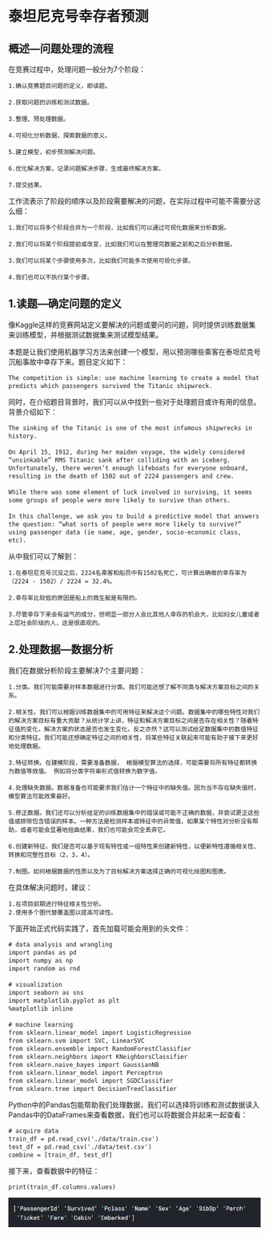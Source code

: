 # 泰坦尼克号幸存者预测

## 概述—问题处理的流程

在竞赛过程中，处理问题一般分为7个阶段：

```
1.确认竞赛题目问题的定义，即读题。

2.获取问题的训练和测试数据。

3.整理、预处理数据。

4.可视化分析数据，探索数据的意义。

5.建立模型，初步预测解决问题。

6.优化解决方案，记录问题解决步骤，生成最终解决方案。

7.提交结果。
```

工作流表示了阶段的顺序以及阶段需要解决的问题，在实际过程中可能不需要分这么细：

```
1.我们可以将多个阶段合并为一个阶段，比如我们可以通过可视化数据来分析数据。

2.我们可以将某个阶段提前或改变，比如我们可以在整理完数据之前和之后分析数据。

3.我们可以将某个步骤使用多次，比如我们可能多次使用可视化步骤。

4.我们也可以不执行某个步骤。
```

## 1.读题—确定问题的定义

像Kaggle这样的竞赛网站定义要解决的问题或要问的问题，同时提供训练数据集来训练模型，并根据测试数据集来测试模型结果。

本题是让我们使用机器学习方法来创建一个模型，用以预测哪些乘客在泰坦尼克号沉船事故中幸存下来。题目定义如下：

```
The competition is simple: use machine learning to create a model that predicts which passengers survived the Titanic shipwreck.
```

同时，在介绍题目背景时，我们可以从中找到一些对于处理题目或许有用的信息。背景介绍如下：

```
The sinking of the Titanic is one of the most infamous shipwrecks in history.

On April 15, 1912, during her maiden voyage, the widely considered “unsinkable” RMS Titanic sank after colliding with an iceberg. Unfortunately, there weren’t enough lifeboats for everyone onboard, resulting in the death of 1502 out of 2224 passengers and crew.

While there was some element of luck involved in surviving, it seems some groups of people were more likely to survive than others.

In this challenge, we ask you to build a predictive model that answers the question: “what sorts of people were more likely to survive?” using passenger data (ie name, age, gender, socio-economic class, etc).
```

从中我们可以了解到：

```
1.在泰坦尼克号沉没之后，2224名乘客和船员中有1502名死亡，可计算出确凿的幸存率为（2224 - 1502）/ 2224 = 32.4%。

2.幸存率比较低的原因是船上的救生艇是有限的。

3.尽管幸存下来会有运气的成分，但明显一部分人会比其他人幸存的机会大，比如妇女儿童或者上层社会阶级的人，这是很直观的。
```

## 2.处理数据—数据分析

我们在数据分析阶段主要解决7个主要问题：

```
1.分类。我们可能需要对样本数据进行分类。我们可能还想了解不同类与解决方案目标之间的关系。

2.相关性。我们可以根据训练数据集中的可用特征来解决这个问题。数据集中的哪些特性对我们的解决方案目标有重大贡献？从统计学上讲，特征和解决方案目标之间是否存在相关性？随着特征值的变化，解决方案的状态是否也发生变化，反之亦然？这可以测试给定数据集中的数值特征和分类特征。我们可能还想确定特征之间的相关性，将某些特征关联起来可能有助于接下来更好地处理数据。

3.特征转换。在建模阶段，需要准备数据， 根据模型算法的选择，可能需要将所有特征都转换为数值等效值。 例如将分类字符串形式值转换为数字值。

4.处理缺失数据。数据准备也可能要求我们估计一个特征中的缺失值。因为当不存在缺失值时，模型算法可能效果最好。

5.修正数据。我们还可以分析给定的训练数据集中的错误或可能不正确的数据，并尝试更正这些值或排除包含错误的样本。一种方法是检测样本或特征中的异常值，如果某个特性对分析没有帮助，或者可能会显著地扭曲结果，我们也可能会完全丢弃它。

6.创建新特征。我们是否可以基于现有特性或一组特性来创建新特性，以便新特性遵循相关性、转换和完整性目标（2，3，4）。

7.制图。如何根据数据的性质以及为了目标解决方案选择正确的可视化绘图和图表。
```

在具体解决问题时，建议：

```
1.在项目前期进行特征相关性分析。
2.使用多个图代替覆盖图以提高可读性。
```

下面开始正式代码实践了，首先加载可能会用到的头文件：

```
# data analysis and wrangling
import pandas as pd
import numpy as np
import random as rnd

# visualization
import seaborn as sns
import matplotlib.pyplot as plt
%matplotlib inline

# machine learning
from sklearn.linear_model import LogisticRegression
from sklearn.svm import SVC, LinearSVC
from sklearn.ensemble import RandomForestClassifier
from sklearn.neighbors import KNeighborsClassifier
from sklearn.naive_bayes import GaussianNB
from sklearn.linear_model import Perceptron
from sklearn.linear_model import SGDClassifier
from sklearn.tree import DecisionTreeClassifier
```

Python中的Pandas包能帮助我们处理数据，我们可以选择将训练和测试数据读入Pandas中的DataFrames来查看数据，我们也可以将数据合并起来一起查看：

```
# acquire data
train_df = pd.read_csv('./data/train.csv')
test_df = pd.read_csv('./data/test.csv')
combine = [train_df, test_df]
```

接下来，查看数据中的特征：

```
print(train_df.columns.values)
```

![image-20201211200352154](../image/image_1.png)